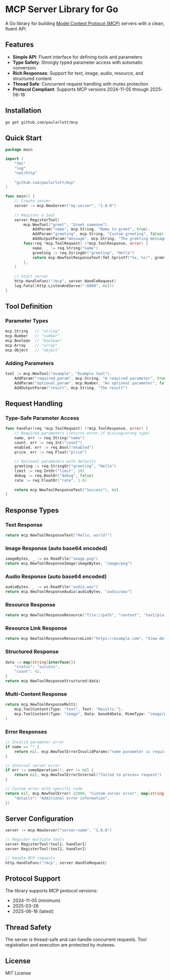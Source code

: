 # MCP Server Library for Go

A Go library for building [Model Context Protocol (MCP)](https://modelcontextprotocol.io/) servers with a clean, fluent API.

## Features

- **Simple API**: Fluent interface for defining tools and parameters
- **Type Safety**: Strongly typed parameter access with automatic conversion
- **Rich Responses**: Support for text, image, audio, resource, and structured content
- **Thread Safe**: Concurrent request handling with mutex protection
- **Protocol Compliant**: Supports MCP versions 2024-11-05 through 2025-06-18

## Installation

```bash
go get github.com/paularlott/mcp
```

## Quick Start

```go
package main

import (
    "fmt"
    "log"
    "net/http"
    
    "github.com/paularlott/mcp"
)

func main() {
    // Create server
    server := mcp.NewServer("my-server", "1.0.0")
    
    // Register a tool
    server.RegisterTool(
        mcp.NewTool("greet", "Greet someone").
            AddParam("name", mcp.String, "Name to greet", true).
            AddParam("greeting", mcp.String, "Custom greeting", false).
            AddOutputParam("message", mcp.String, "The greeting message"),
        func(req *mcp.ToolRequest) (*mcp.ToolResponse, error) {
            name, _ := req.String("name")
            greeting := req.StringOr("greeting", "Hello")
            return mcp.NewToolResponseText(fmt.Sprintf("%s, %s!", greeting, name)), nil
        },
    )
    
    // Start server
    http.HandleFunc("/mcp", server.HandleRequest)
    log.Fatal(http.ListenAndServe(":8000", nil))
}
```

## Tool Definition

### Parameter Types

```go
mcp.String   // "string"
mcp.Number   // "number"
mcp.Boolean  // "boolean"
mcp.Array    // "array"
mcp.Object   // "object"
```

### Adding Parameters

```go
tool := mcp.NewTool("example", "Example tool").
    AddParam("required_param", mcp.String, "A required parameter", true).
    AddParam("optional_param", mcp.Number, "An optional parameter", false).
    AddOutputParam("result", mcp.String, "The result")
```

## Request Handling

### Type-Safe Parameter Access

```go
func handler(req *mcp.ToolRequest) (*mcp.ToolResponse, error) {
    // Required parameters (returns error if missing/wrong type)
    name, err := req.String("name")
    count, err := req.Int("count")
    enabled, err := req.Bool("enabled")
    price, err := req.Float("price")
    
    // Optional parameters with defaults
    greeting := req.StringOr("greeting", "Hello")
    limit := req.IntOr("limit", 10)
    debug := req.BoolOr("debug", false)
    rate := req.FloatOr("rate", 1.0)
    
    return mcp.NewToolResponseText("Success"), nil
}
```

## Response Types

### Text Response
```go
return mcp.NewToolResponseText("Hello, world!")
```

### Image Response (auto base64 encoded)
```go
imageBytes, _ := os.ReadFile("image.png")
return mcp.NewToolResponseImage(imageBytes, "image/png")
```

### Audio Response (auto base64 encoded)
```go
audioBytes, _ := os.ReadFile("audio.wav")
return mcp.NewToolResponseAudio(audioBytes, "audio/wav")
```

### Resource Response
```go
return mcp.NewToolResponseResource("file://path", "content", "text/plain")
```

### Resource Link Response
```go
return mcp.NewToolResponseResourceLink("https://example.com", "View details")
```

### Structured Response
```go
data := map[string]interface{}{
    "status": "success",
    "count": 42,
}
return mcp.NewToolResponseStructured(data)
```

### Multi-Content Response
```go
return mcp.NewToolResponseMulti(
    mcp.ToolContent{Type: "text", Text: "Results:"},
    mcp.ToolContent{Type: "image", Data: base64Data, MimeType: "image/png"},
)
```

### Error Responses
```go
// Invalid parameter error
if name == "" {
    return nil, mcp.NewToolErrorInvalidParams("name parameter is required")
}

// Internal server error
if err := someOperation(); err != nil {
    return nil, mcp.NewToolErrorInternal("failed to process request")
}

// Custom error with specific code
return nil, mcp.NewToolError(-32000, "Custom server error", map[string]interface{}{
    "details": "Additional error information",
})
```

## Server Configuration

```go
server := mcp.NewServer("server-name", "1.0.0")

// Register multiple tools
server.RegisterTool(tool1, handler1)
server.RegisterTool(tool2, handler2)

// Handle MCP requests
http.HandleFunc("/mcp", server.HandleRequest)
```

## Protocol Support

The library supports MCP protocol versions:
- 2024-11-05 (minimum)
- 2025-03-26
- 2025-06-18 (latest)

## Thread Safety

The server is thread-safe and can handle concurrent requests. Tool registration and execution are protected by mutexes.

## License

MIT License